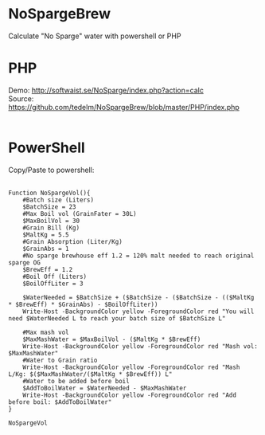 # NoSpargeBrew
Calculate "No Sparge" water with powershell or PHP

# PHP
Demo: http://softwaist.se/NoSparge/index.php?action=calc
</br>
Source: https://github.com/tedelm/NoSpargeBrew/blob/master/PHP/index.php
</br>
</br>

# PowerShell
Copy/Paste to powershell:</br>
</br>

```
Function NoSpargeVol(){ 
	#Batch size (Liters)
	$BatchSize = 23
	#Max Boil vol (GrainFater = 30L)
	$MaxBoilVol = 30
	#Grain Bill (Kg)
	$MaltKg = 5.5
	#Grain Absorption (Liter/Kg)
	$GrainAbs = 1
	#No sparge brewhouse eff 1.2 = 120% malt needed to reach original sparge OG
	$BrewEff = 1.2
	#Boil Off (Liters)
	$BoilOffLiter = 3

	$WaterNeeded = $BatchSize + ($BatchSize - ($BatchSize - (($MaltKg * $BrewEff) * $GrainAbs) - $BoilOffLiter))
	Write-Host -BackgroundColor yellow -ForegroundColor red "You will need $WaterNeeded L to reach your batch size of $BatchSize L" 
	
	#Max mash vol
	$MaxMashWater = $MaxBoilVol - ($MaltKg * $BrewEff)
	Write-Host -BackgroundColor yellow -ForegroundColor red "Mash vol: $MaxMashWater" 
	#Water to Grain ratio
	Write-Host -BackgroundColor yellow -ForegroundColor red "Mash L/Kg: $($MaxMashWater/($MaltKg * $BrewEff)) L" 
	#Water to be added before boil
	$AddToBoilWater = $WaterNeeded - $MaxMashWater
	Write-Host -BackgroundColor yellow -ForegroundColor red "Add before boil: $AddToBoilWater" 
}

NoSpargeVol 




```
</br>
</br>
</br>
</br>





